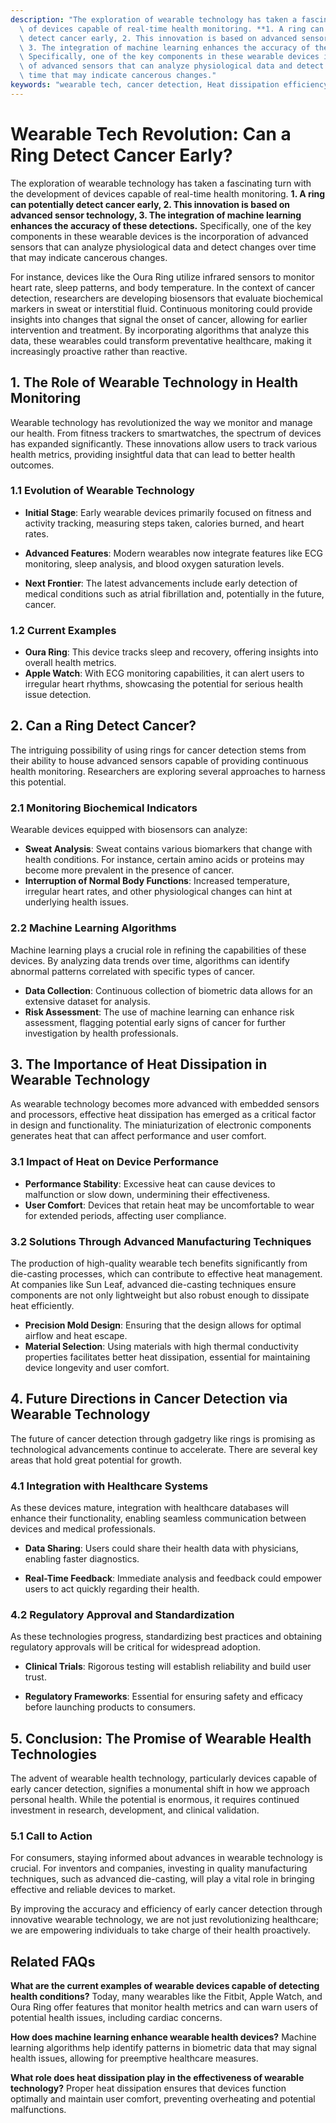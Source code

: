 ```yaml
---
description: "The exploration of wearable technology has taken a fascinating turn with the development\
  \ of devices capable of real-time health monitoring. **1. A ring can potentially\
  \ detect cancer early, 2. This innovation is based on advanced sensor technology,\
  \ 3. The integration of machine learning enhances the accuracy of these detections.**\
  \ Specifically, one of the key components in these wearable devices is the incorporation\
  \ of advanced sensors that can analyze physiological data and detect changes over\
  \ time that may indicate cancerous changes."
keywords: "wearable tech, cancer detection, Heat dissipation efficiency, Die-cast aluminum"
---
```

# Wearable Tech Revolution: Can a Ring Detect Cancer Early?

The exploration of wearable technology has taken a fascinating turn with the development of devices capable of real-time health monitoring. **1. A ring can potentially detect cancer early, 2. This innovation is based on advanced sensor technology, 3. The integration of machine learning enhances the accuracy of these detections.** Specifically, one of the key components in these wearable devices is the incorporation of advanced sensors that can analyze physiological data and detect changes over time that may indicate cancerous changes.

For instance, devices like the Oura Ring utilize infrared sensors to monitor heart rate, sleep patterns, and body temperature. In the context of cancer detection, researchers are developing biosensors that evaluate biochemical markers in sweat or interstitial fluid. Continuous monitoring could provide insights into changes that signal the onset of cancer, allowing for earlier intervention and treatment. By incorporating algorithms that analyze this data, these wearables could transform preventative healthcare, making it increasingly proactive rather than reactive.

## **1. The Role of Wearable Technology in Health Monitoring**

Wearable technology has revolutionized the way we monitor and manage our health. From fitness trackers to smartwatches, the spectrum of devices has expanded significantly. These innovations allow users to track various health metrics, providing insightful data that can lead to better health outcomes.

### **1.1 Evolution of Wearable Technology**

- **Initial Stage**: Early wearable devices primarily focused on fitness and activity tracking, measuring steps taken, calories burned, and heart rates.
  
- **Advanced Features**: Modern wearables now integrate features like ECG monitoring, sleep analysis, and blood oxygen saturation levels. 

- **Next Frontier**: The latest advancements include early detection of medical conditions such as atrial fibrillation and, potentially in the future, cancer.

### **1.2 Current Examples**

- **Oura Ring**: This device tracks sleep and recovery, offering insights into overall health metrics.
- **Apple Watch**: With ECG monitoring capabilities, it can alert users to irregular heart rhythms, showcasing the potential for serious health issue detection.

## **2. Can a Ring Detect Cancer?**

The intriguing possibility of using rings for cancer detection stems from their ability to house advanced sensors capable of providing continuous health monitoring. Researchers are exploring several approaches to harness this potential.

### **2.1 Monitoring Biochemical Indicators**

Wearable devices equipped with biosensors can analyze:

- **Sweat Analysis**: Sweat contains various biomarkers that change with health conditions. For instance, certain amino acids or proteins may become more prevalent in the presence of cancer.
- **Interruption of Normal Body Functions**: Increased temperature, irregular heart rates, and other physiological changes can hint at underlying health issues.

### **2.2 Machine Learning Algorithms**

Machine learning plays a crucial role in refining the capabilities of these devices. By analyzing data trends over time, algorithms can identify abnormal patterns correlated with specific types of cancer.

- **Data Collection**: Continuous collection of biometric data allows for an extensive dataset for analysis.
- **Risk Assessment**: The use of machine learning can enhance risk assessment, flagging potential early signs of cancer for further investigation by health professionals.

## **3. The Importance of Heat Dissipation in Wearable Technology**

As wearable technology becomes more advanced with embedded sensors and processors, effective heat dissipation has emerged as a critical factor in design and functionality. The miniaturization of electronic components generates heat that can affect performance and user comfort.

### **3.1 Impact of Heat on Device Performance**

- **Performance Stability**: Excessive heat can cause devices to malfunction or slow down, undermining their effectiveness.
- **User Comfort**: Devices that retain heat may be uncomfortable to wear for extended periods, affecting user compliance.

### **3.2 Solutions Through Advanced Manufacturing Techniques**

The production of high-quality wearable tech benefits significantly from die-casting processes, which can contribute to effective heat management. At companies like Sun Leaf, advanced die-casting techniques ensure components are not only lightweight but also robust enough to dissipate heat efficiently.

- **Precision Mold Design**: Ensuring that the design allows for optimal airflow and heat escape.
- **Material Selection**: Using materials with high thermal conductivity properties facilitates better heat dissipation, essential for maintaining device longevity and user comfort.

## **4. Future Directions in Cancer Detection via Wearable Technology**

The future of cancer detection through gadgetry like rings is promising as technological advancements continue to accelerate. There are several key areas that hold great potential for growth.

### **4.1 Integration with Healthcare Systems**

As these devices mature, integration with healthcare databases will enhance their functionality, enabling seamless communication between devices and medical professionals.

- **Data Sharing**: Users could share their health data with physicians, enabling faster diagnostics.
  
- **Real-Time Feedback**: Immediate analysis and feedback could empower users to act quickly regarding their health.

### **4.2 Regulatory Approval and Standardization**

As these technologies progress, standardizing best practices and obtaining regulatory approvals will be critical for widespread adoption. 

- **Clinical Trials**: Rigorous testing will establish reliability and build user trust.
  
- **Regulatory Frameworks**: Essential for ensuring safety and efficacy before launching products to consumers.

## **5. Conclusion: The Promise of Wearable Health Technologies**

The advent of wearable health technology, particularly devices capable of early cancer detection, signifies a monumental shift in how we approach personal health. While the potential is enormous, it requires continued investment in research, development, and clinical validation. 

### **5.1 Call to Action**

For consumers, staying informed about advances in wearable technology is crucial. For inventors and companies, investing in quality manufacturing techniques, such as advanced die-casting, will play a vital role in bringing effective and reliable devices to market.

By improving the accuracy and efficiency of early cancer detection through innovative wearable technology, we are not just revolutionizing healthcare; we are empowering individuals to take charge of their health proactively.

## **Related FAQs**

**What are the current examples of wearable devices capable of detecting health conditions?** Today, many wearables like the Fitbit, Apple Watch, and Oura Ring offer features that monitor health metrics and can warn users of potential health issues, including cardiac concerns.

**How does machine learning enhance wearable health devices?** Machine learning algorithms help identify patterns in biometric data that may signal health issues, allowing for preemptive healthcare measures.

**What role does heat dissipation play in the effectiveness of wearable technology?** Proper heat dissipation ensures that devices function optimally and maintain user comfort, preventing overheating and potential malfunctions.
